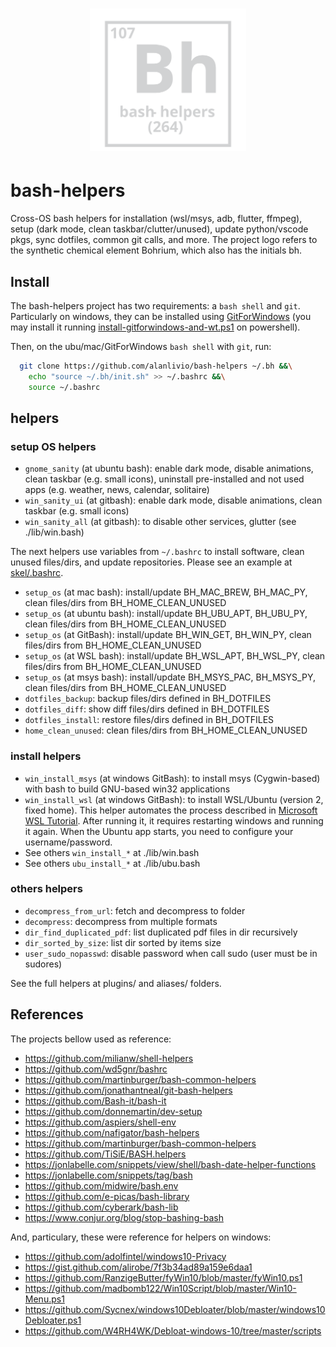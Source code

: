 <h1 align="center"><img src="docs/mkdocs/logo.svg" width="250" onerror='this.style.display="none"'/></h1>

# bash-helpers

Cross-OS bash helpers for installation (wsl/msys, adb, flutter, ffmpeg), setup (dark mode, clean taskbar/clutter/unused), update python/vscode pkgs, sync dotfiles, common git calls, and more. 
The project logo refers to the synthetic chemical element Bohrium, which also has the initials bh.

## Install

The bash-helpers project has two requirements: a `bash shell` and `git`. Particularly on windows, they can be installed using [GitForWindows](https://gitforwindows.org/) (you may install it running [install-gitforwindows-and-wt.ps1](https://github.com/alanlivio/bash-helpers/blob/master/lib/win/install-gitforwindows-and-wt.ps1) on powershell). 

Then, on the ubu/mac/GitForWindows `bash shell` with `git`, run:
```bash
  git clone https://github.com/alanlivio/bash-helpers ~/.bh &&\
    echo "source ~/.bh/init.sh" >> ~/.bashrc &&\
    source ~/.bashrc
```

## helpers

### setup OS helpers

* `gnome_sanity` (at ubuntu bash): enable dark mode, disable animations, clean taskbar (e.g. small icons), uninstall pre-installed and not used apps (e.g. weather, news, calendar, solitaire)
* `win_sanity_ui` (at gitbash): enable dark mode, disable animations, clean taskbar (e.g. small icons)
* `win_sanity_all` (at gitbash): to disable other services, glutter (see ./lib/win.bash)

The next helpers use variables from `~/.bashrc` to install software, clean unused files/dirs, and update repositories. 
Please see an example at [skel/.bashrc](https://github.com/alanlivio/bash-helpers/blob/master/skel/.bashrc).

* `setup_os` (at mac bash): install/update BH_MAC_BREW, BH_MAC_PY, clean files/dirs from BH_HOME_CLEAN_UNUSED
* `setup_os` (at ubuntu bash): install/update BH_UBU_APT, BH_UBU_PY,  clean files/dirs from BH_HOME_CLEAN_UNUSED
* `setup_os` (at GitBash): install/update BH_WIN_GET, BH_WIN_PY, clean files/dirs from BH_HOME_CLEAN_UNUSED
* `setup_os` (at WSL bash): install/update BH_WSL_APT, BH_WSL_PY, clean files/dirs from BH_HOME_CLEAN_UNUSED
* `setup_os` (at msys bash): install/update BH_MSYS_PAC, BH_MSYS_PY, clean files/dirs from BH_HOME_CLEAN_UNUSED
* `dotfiles_backup`: backup files/dirs defined in BH_DOTFILES
* `dotfiles_diff`: show diff files/dirs defined in BH_DOTFILES
* `dotfiles_install`: restore files/dirs defined in BH_DOTFILES
* `home_clean_unused`: clean files/dirs from BH_HOME_CLEAN_UNUSED

### install helpers

* `win_install_msys` (at windows GitBash): to install msys (Cygwin-based) with bash to build GNU-based win32 applications
* `win_install_wsl` (at windows GitBash): to install WSL/Ubuntu (version 2, fixed home). This helper automates the process described in [Microsoft WSL Tutorial](https://docs.microsoft.com/en-us/windows/wsl/wsl2-install). After running it, it requires restarting windows and running it again. When the Ubuntu app starts, you need to configure your username/password.
* See others `win_install_*` at ./lib/win.bash
* See others `ubu_install_*` at ./lib/ubu.bash

### others helpers

* `decompress_from_url`: fetch and decompress to folder
* `decompress`:  decompress from multiple formats
* `dir_find_duplicated_pdf`: list duplicated pdf files in dir recursively
* `dir_sorted_by_size`: list dir sorted by items size
* `user_sudo_nopasswd`:  disable password when call sudo (user must be in sudores)

See the full helpers at plugins/ and aliases/ folders.

## References

The projects bellow used as reference:

* <https://github.com/milianw/shell-helpers>
* <https://github.com/wd5gnr/bashrc>
* <https://github.com/martinburger/bash-common-helpers>
* <https://github.com/jonathantneal/git-bash-helpers>
* <https://github.com/Bash-it/bash-it>
* <https://github.com/donnemartin/dev-setup>
* <https://github.com/aspiers/shell-env>
* <https://github.com/nafigator/bash-helpers>
* <https://github.com/martinburger/bash-common-helpers>
* <https://github.com/TiSiE/BASH.helpers>
* <https://jonlabelle.com/snippets/view/shell/bash-date-helper-functions>
* <https://jonlabelle.com/snippets/tag/bash>
* <https://github.com/midwire/bash.env>
* <https://github.com/e-picas/bash-library>
* <https://github.com/cyberark/bash-lib>
* <https://www.conjur.org/blog/stop-bashing-bash>

And, particulary, these were reference for helpers on windows:

* <https://github.com/adolfintel/windows10-Privacy>
* <https://gist.github.com/alirobe/7f3b34ad89a159e6daa1>
* <https://github.com/RanzigeButter/fyWin10/blob/master/fyWin10.ps1>
* <https://github.com/madbomb122/Win10Script/blob/master/Win10-Menu.ps1>
* <https://github.com/Sycnex/windows10Debloater/blob/master/windows10Debloater.ps1>
* <https://github.com/W4RH4WK/Debloat-windows-10/tree/master/scripts>
